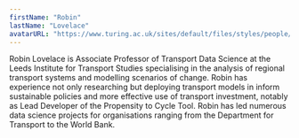 ```yaml
---
firstName: "Robin"
lastName: "Lovelace"
avatarURL: "https://www.turing.ac.uk/sites/default/files/styles/people/public/2021-11/robin_lovelace.jpeg?itok=8x8yt3iv"
---
```


Robin Lovelace is Associate Professor of Transport Data Science at the Leeds Institute for Transport Studies specialising in the analysis of regional transport systems and modelling scenarios of change. Robin has experience not only researching but deploying transport models in inform sustainable policies and more effective use of transport investment, notably as Lead Developer of the Propensity to Cycle Tool. Robin has led numerous data science projects for organisations ranging from the Department for Transport to the World Bank.
